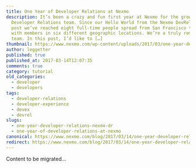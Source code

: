 ```yaml
---
title: One Year of Developer Relations at Nexmo
description: It’s been a crazy and fun first year at Nexmo for the growing
  Developer Relations team. Since our Hello World from the Nexmo DevRel Team
  post we’ve reached eight full-time people spread from San Francisco to London,
  with members in six different geographic locations. We’re a truly remote-first
  team. In this post, I’d like to […]
thumbnail: https://www.nexmo.com/wp-content/uploads/2017/03/one-year-devrel-stats-nexmo.jpg
author: leggetter
published: true
published_at: 2017-03-14T12:07:35
comments: true
category: tutorial
old_categories:
  - developer
  - developers
tags:
  - developer-relations
  - developer-experience
  - devex
  - devrel
slugs:
  - one-year-developer-relations-nexmo-dr
  - one-year-of-developer-relations-at-nexmo
canonical: https://www.nexmo.com/blog/2017/03/14/one-year-developer-relations-nexmo-dr
redirect: https://www.nexmo.com/blog/2017/03/14/one-year-developer-relations-nexmo-dr
---
```

Content to be migrated...
